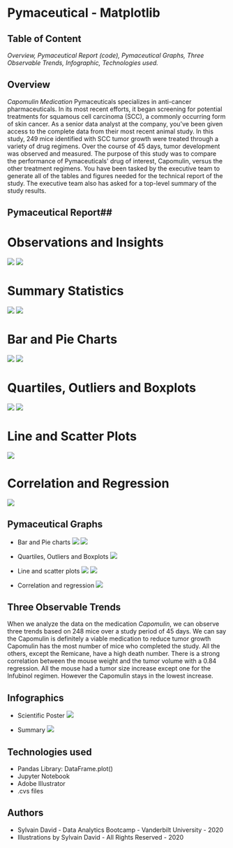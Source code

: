 # Pymaceutical - Matplotlib

## Table of Content ##
*Overview,*
*Pymaceutical Report (code),*
*Pymaceutical Graphs,*
*Three Observable Trends,*
*Infographic,*
*Technologies used.*

## Overview ##
*Capomulin Medication*
Pymaceuticals specializes in anti-cancer pharmaceuticals. In its most recent efforts, it began screening for potential treatments for squamous cell carcinoma (SCC), a commonly occurring form of skin cancer.
As a senior data analyst at the company, you've been given access to the complete data from their most recent animal study. In this study, 249 mice identified with SCC tumor growth were treated through a variety of drug regimens. Over the course of 45 days, tumor development was observed and measured. The purpose of this study was to compare the performance of Pymaceuticals' drug of interest, Capomulin, versus the other treatment regimens. You have been tasked by the executive team to generate all of the tables and figures needed for the technical report of the study. The executive team also has asked for a top-level summary of the study results.

## Pymaceutical Report##

# Observations and Insights #
![](Assets/observationandinsights1.png)
![](Assets/observationandinsights2.png)

# Summary Statistics #
![](Assets/summarystat1.png)
![](Assets/summarystat2.png)

# Bar and Pie Charts #
![](Assets/barpiechart1.png)
![](Assets/barpiechart2.png)

# Quartiles, Outliers and Boxplots #
![](Assets/quartilesoutliersboxplots.png)
![](Assets/quartilesoutliersboxplots2.png)

# Line and Scatter Plots #
![](Assets/linescatterplots1.png)

# Correlation and Regression #
![](Assets/correlation%20and%20regression.png)

## Pymaceutical Graphs ##
* Bar and Pie charts
![](Assets/number%20of%20plots%20per%20med.png)
![](Assets/female%20vs%20male%20mice.png)

* Quartiles, Outliers and Boxplots
![](Assets/tumor%20volume%20compare%20between%204%20med.png)

* Line and scatter plots
![](Assets/treatment%20on%20a%20mouse.png)
![](Assets/mouse%20weight%20vs%20tumor%20volume.png)

* Correlation and regression
![](Assets/mouse%20weight%20vs%20tumor%20volume%20w%20regression.png)


## Three Observable Trends ##

When we analyze the data on the medication *Capomulin*, we can observe three trends based on 248 mice over a study period of 45 days.
We can say the Capomulin is definitely a viable medication to reduce tumor growth
Capomulin has the most number of mice who completed the study. All the others, except the Remicane, have a high death number.
There is a strong correlation between the mouse weight and the tumor volume with a 0.84 regression.
All the mouse had a tumor size increase except one for the Infubinol regimen. However the Capomulin stays in the lowest increase. 


## Infographics ##
* Scientific Poster
  ![](Assets/POSTER.png)

* Summary
  ![](Assets/HOMEWORK5%20INFOGRAPHIC2.png)

## Technologies used ##
* Pandas Library: DataFrame.plot()
* Jupyter Notebook
* Adobe Illustrator
* .cvs files
  
## Authors ##
* Sylvain David - Data Analytics Bootcamp - Vanderbilt University - 2020
* Illustrations by Sylvain David - All Rights Reserved - 2020